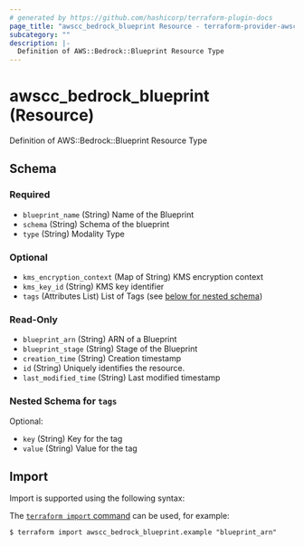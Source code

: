```yaml
---
# generated by https://github.com/hashicorp/terraform-plugin-docs
page_title: "awscc_bedrock_blueprint Resource - terraform-provider-awscc"
subcategory: ""
description: |-
  Definition of AWS::Bedrock::Blueprint Resource Type
---
```


# awscc_bedrock_blueprint (Resource)

Definition of AWS::Bedrock::Blueprint Resource Type



<!-- schema generated by tfplugindocs -->
## Schema

### Required

- `blueprint_name` (String) Name of the Blueprint
- `schema` (String) Schema of the blueprint
- `type` (String) Modality Type

### Optional

- `kms_encryption_context` (Map of String) KMS encryption context
- `kms_key_id` (String) KMS key identifier
- `tags` (Attributes List) List of Tags (see [below for nested schema](#nestedatt--tags))

### Read-Only

- `blueprint_arn` (String) ARN of a Blueprint
- `blueprint_stage` (String) Stage of the Blueprint
- `creation_time` (String) Creation timestamp
- `id` (String) Uniquely identifies the resource.
- `last_modified_time` (String) Last modified timestamp

<a id="nestedatt--tags"></a>
### Nested Schema for `tags`

Optional:

- `key` (String) Key for the tag
- `value` (String) Value for the tag

## Import

Import is supported using the following syntax:

The [`terraform import` command](https://developer.hashicorp.com/terraform/cli/commands/import) can be used, for example:

```shell
$ terraform import awscc_bedrock_blueprint.example "blueprint_arn"
```

